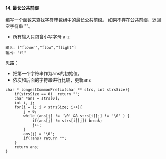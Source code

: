 #### 14. 最长公共前缀

编写一个函数来查找字符串数组中的最长公共前缀。
如果不存在公共前缀，返回空字符串 ""。

* 所有输入只包含小写字母 a-z
```
输入: ["flower","flow","flight"]
输出: "fl"

```

思路：
* 把第一个字符串作为ans的初始值。
* 依次和后面的字符串进行比较，更新ans

```
char * longestCommonPrefix(char ** strs, int strsSize){
    if(strsSize == 0)  return "";
    char *ans = strs[0];
    int i, j;
    for(i = 1; i < strsSize; i++){
        j = 0;
        while (ans[j] != '\0' && strs[i][j] != '\0' ) {
            if(ans[j] != strs[i][j]) break;
            j++;
        }
        ans[j] = '\0';
        if(!ans) return "";
    }
    return ans;
}
```
